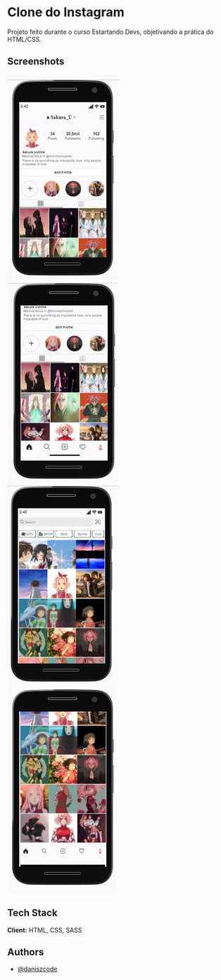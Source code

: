
# Clone do Instagram

Projeto feito durante o curso Estartando Devs, objetivando a prática do HTML/CSS. 



  
## Screenshots

![App Screenshot](https://raw.githubusercontent.com/daniszcode/Clone-Instagram/master/assets/img/perfil1.jpg)
![App Screenshot](https://raw.githubusercontent.com/daniszcode/Clone-Instagram/master/assets/img/perfil2.png)
![App Screenshot](https://raw.githubusercontent.com/daniszcode/Clone-Instagram/master/assets/img/procurar1.png)
![App Screenshot](https://raw.githubusercontent.com/daniszcode/Clone-Instagram/master/assets/img/procurar2.png)

  
## Tech Stack

**Client:** HTML, CSS, SASS




  


  
## Authors

- [@daniszcode](https://github.com/daniszcode)

  
